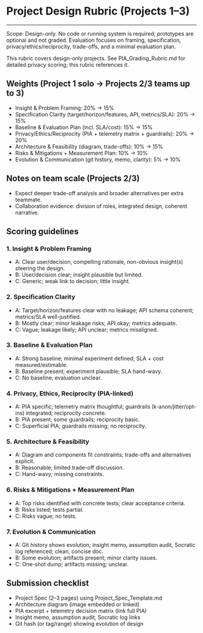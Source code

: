 # Project Design Rubric (Projects 1–3)

---

Scope: Design-only. No code or running system is required; prototypes are optional and not graded. Evaluation focuses on framing, specification, privacy/ethics/reciprocity, trade-offs, and a minimal evaluation plan.

This rubric covers design-only projects. See PIA_Grading_Rubric.md for detailed privacy scoring; this rubric references it.

## Weights (Project 1 solo → Projects 2/3 teams up to 3)

- Insight & Problem Framing: 20% → 15%
- Specification Clarity (target/horizon/features, API, metrics/SLA): 20% → 15%
- Baseline & Evaluation Plan (incl. SLA/cost): 15% → 15%
- Privacy/Ethics/Reciprocity (PIA + telemetry matrix + guardrails): 20% → 20%
- Architecture & Feasibility (diagram, trade-offs): 10% → 15%
- Risks & Mitigations + Measurement Plan: 10% → 10%
- Evolution & Communication (git history, memo, clarity): 5% → 10%

## Notes on team scale (Projects 2/3)

- Expect deeper trade-off analysis and broader alternatives per extra teammate.
- Collaboration evidence: division of roles, integrated design, coherent narrative.

## Scoring guidelines

### 1. Insight & Problem Framing

- A: Clear user/decision, compelling rationale, non-obvious insight(s) steering the design.
- B: User/decision clear; insight plausible but limited.
- C: Generic; weak link to decision; little insight.

### 2. Specification Clarity

- A: Target/horizon/features clear with no leakage; API schema coherent; metrics/SLA well-justified.
- B: Mostly clear; minor leakage risks; API okay; metrics adequate.
- C: Vague; leakage likely; API unclear; metrics misaligned.

### 3. Baseline & Evaluation Plan

- A: Strong baseline; minimal experiment defined; SLA + cost measured/estimable.
- B: Baseline present; experiment plausible; SLA hand-wavy.
- C: No baseline; evaluation unclear.

### 4. Privacy, Ethics, Reciprocity (PIA-linked)

- A: PIA specific; telemetry matrix thoughtful; guardrails (k-anon/jitter/opt-ins) integrated; reciprocity concrete.
- B: PIA present; some guardrails; reciprocity basic.
- C: Superficial PIA; guardrails missing; no reciprocity.

### 5. Architecture & Feasibility

- A: Diagram and components fit constraints; trade-offs and alternatives explicit.
- B: Reasonable; limited trade-off discussion.
- C: Hand-wavy; missing constraints.

### 6. Risks & Mitigations + Measurement Plan

- A: Top risks identified with concrete tests; clear acceptance criteria.
- B: Risks listed; tests partial.
- C: Risks vague; no tests.

### 7. Evolution & Communication

- A: Git history shows evolution; insight memo, assumption audit, Socratic log referenced; clean, concise doc.
- B: Some evolution; artifacts present; minor clarity issues.
- C: One-shot dump; artifacts missing; unclear.

## Submission checklist

- Project Spec (2–3 pages) using Project_Spec_Template.md
- Architecture diagram (image embedded or linked)
- PIA excerpt + telemetry decision matrix (link full PIA)
- Insight memo, assumption audit, Socratic log links
- Git hash (or tag/range) showing evolution of design
